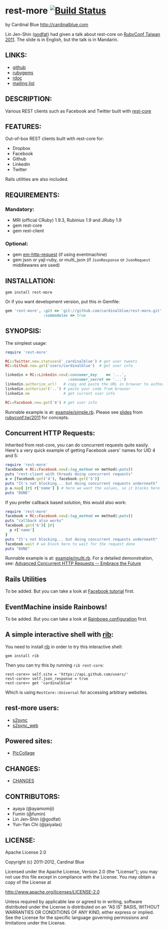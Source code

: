 # rest-more [![Build Status](https://secure.travis-ci.org/godfat/rest-more.png?branch=master)](http://travis-ci.org/godfat/rest-more)

by Cardinal Blue <http://cardinalblue.com>

Lin Jen-Shin ([godfat][]) had given a talk about rest-core on
[RubyConf Taiwan 2011][talk]. The slide is in English, but the
talk is in Mandarin.

[godfat]: https://github.com/godfat
[talk]: http://rubyconf.tw/2011/#6

## LINKS:

* [github](https://github.com/cardinalblue/rest-more)
* [rubygems](https://rubygems.org/gems/rest-more)
* [rdoc](http://rdoc.info/projects/cardinalblue/rest-more)
* [mailing list](http://groups.google.com/group/rest-core/topics)

## DESCRIPTION:

Various REST clients such as Facebook and Twitter built with [rest-core][]

[rest-core]: https://github.com/cardinalblue/rest-core

## FEATURES:

Out-of-box REST clients built with rest-core for:

* Dropbox
* Facebook
* Github
* Linkedin
* Twitter

Rails utilities are also included.

## REQUIREMENTS:

### Mandatory:

* MRI (official CRuby) 1.9.3, Rubinius 1.9 and JRuby 1.9
* gem rest-core
* gem rest-client

### Optional:

* gem [em-http-request][] (if using eventmachine)
* gem json or yajl-ruby, or multi_json (if `JsonResponse` or
  `JsonRequest` middlewares are used)

[em-http-request]: https://github.com/igrigorik/em-http-request

## INSTALLATION:

``` shell
gem install rest-more
```

Or if you want development version, put this in Gemfile:

``` ruby
gem 'rest-more', :git => 'git://github.com/cardinalblue/rest-more.git',
                 :submodules => true
```

## SYNOPSIS:

The simplest usage:

``` ruby
require 'rest-more'

RC::Twitter.new.statuses('_cardinalblue') # get user tweets
RC::Github.new.get('users/cardinalblue')  # get user info

linkedin = RC::Linkedin.new(:consumer_key    => '...',
                            :consumer_secret => '...')
linkedin.authorize_url!   # copy and paste the URL in browser to authorize
linkedin.authorize!('..') # paste your code from browser
linkedin.me               # get current user info

RC::Facebook.new.get('4') # get user info
```

Runnable example is at: [example/simple.rb][]. Please see [slides][] from
[rubyconf.tw/2011][rubyconf.tw] for concepts.

[example/simple.rb]: https://github.com/cardinalblue/rest-more/blob/master/example/simple.rb
[slides]: http://www.godfat.org/slide/2011-08-27-rest-core.html
[rubyconf.tw]: http://rubyconf.tw/2011/#6

## Concurrent HTTP Requests:

Inherited from rest-core, you can do concurrent requests quite easily.
Here's a very quick example of getting Facebook users' names for UID 4 and 5:

``` ruby
require 'rest-more'
facebook = RC::Facebook.new(:log_method => method(:puts))
puts "rest-client with threads doing concurrent requests"
a = [facebook.get('4'), facebook.get('5')]
puts "It's not blocking... but doing concurrent requests underneath"
p a.map{ |r| r['name'] } # here we want the values, so it blocks here
puts "DONE"
```

If you prefer callback based solution, this would also work:

``` ruby
require 'rest-more'
facebook = RC::Facebook.new(:log_method => method(:puts))
puts "callback also works"
facebook.get('6'){ |r|
  p r['name']
}
puts "It's not blocking... but doing concurrent requests underneath"
facebook.wait # we block here to wait for the request done
puts "DONE"
```

Runnable example is at: [example/multi.rb][]. For a detailed demonstration,
see: [Advanced Concurrent HTTP Requests -- Embrace the Future][future]

[example/multi.rb]: https://github.com/cardinalblue/rest-more/blob/master/example/multi.rb
[future]: https://github.com/cardinalblue/rest-core#advanced-concurrent-http-requests----embrace-the-future

## Rails Utilities

To be added. But you can take a look at [Facebook tutorial][] first.

[Facebook tutorial]: https://github.com/cardinalblue/rest-more/blob/master/doc/tutorial/facebook.md

## EventMachine inside Rainbows!

To be added. But you can take a look at [Rainbows configuration][] first.

[Rainbows configuration]: https://github.com/cardinalblue/rest-more/blob/master/example/rainbows.rb

## A simple interactive shell with [rib][]:

You need to install [rib][] in order to try this interactive shell:

    gem install rib

Then you can try this by running `rib rest-core`:

    rest-core>> self.site = 'https://api.github.com/users/'
    rest-core>> self.json_response = true
    rest-core>> get 'cardinalblue'

Which is using `RestCore::Universal` for accessing arbitrary websites.

[rib]: https://github.com/godfat/rib

## rest-more users:

* [s2sync](https://github.com/brucehsu/s2sync)
* [s2sync_web](https://github.com/brucehsu/s2sync_web)

## Powered sites:

* [PicCollage](http://pic-collage.com/)

## CHANGES:

* [CHANGES](https://github.com/cardinalblue/rest-more/blob/master/CHANGES.md)

## CONTRIBUTORS:

* ayaya (@ayamomiji)
* Fumin (@fumin)
* Lin Jen-Shin (@godfat)
* Yun-Yan Chi (@jaiyalas)

## LICENSE:

Apache License 2.0

Copyright (c) 2011-2012, Cardinal Blue

Licensed under the Apache License, Version 2.0 (the "License");
you may not use this file except in compliance with the License.
You may obtain a copy of the License at

   <http://www.apache.org/licenses/LICENSE-2.0>

Unless required by applicable law or agreed to in writing, software
distributed under the License is distributed on an "AS IS" BASIS,
WITHOUT WARRANTIES OR CONDITIONS OF ANY KIND, either express or implied.
See the License for the specific language governing permissions and
limitations under the License.
